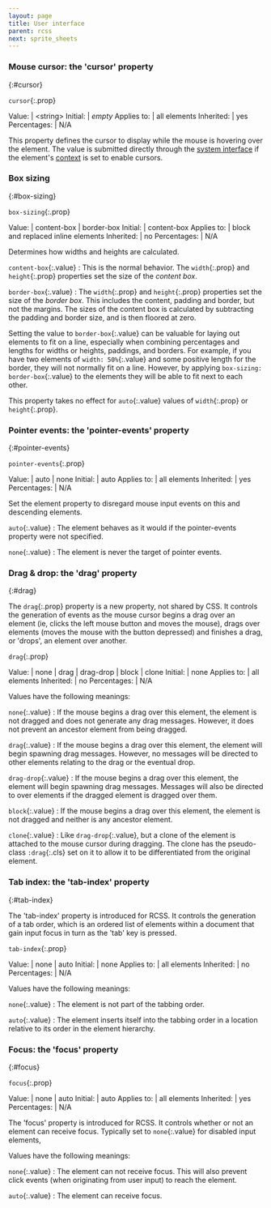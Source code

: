 ```yaml
---
layout: page
title: User interface
parent: rcss
next: sprite_sheets
---
```


### Mouse cursor: the 'cursor' property
{:#cursor}

`cursor`{:.prop}

Value: | \<string\>
Initial: | *empty*
Applies to: | all elements
Inherited: | yes
Percentages: | N/A

This property defines the cursor to display while the mouse is hovering over the element. The value is submitted directly through the [system interface](../cpp_manual/interfaces/system.html) if the element's [context](../cpp_manual/contexts.html#mouse-cursor) is set to enable cursors.


### Box sizing
{:#box-sizing}

`box-sizing`{:.prop}

Value: | content-box \| border-box
Initial: | content-box
Applies to: | block and replaced inline elements
Inherited: | no
Percentages: | N/A

Determines how widths and heights are calculated.

`content-box`{:.value}
: This is the normal behavior. The `width`{:.prop} and `height`{:.prop} properties set the size of the *content box*.

`border-box`{:.value}
: The `width`{:.prop} and `height`{:.prop} properties set the size of the *border box*. This includes the content, padding and border, but not the margins. The sizes of the content box is calculated by subtracting the padding and border size, and is then floored at zero. 

Setting the value to `border-box`{:.value} can be valuable for laying out elements to fit on a line, especially when combining percentages and lengths for widths or heights, paddings, and borders. For example, if you have two elements of `width: 50%`{:.value} and some positive length for the border, they will not normally fit on a line. However, by applying `box-sizing: border-box`{:.value} to the elements they will be able to fit next to each other.

This property takes no effect for `auto`{:.value} values of `width`{:.prop} or `height`{:.prop}. 

### Pointer events: the 'pointer-events' property
{:#pointer-events}

`pointer-events`{:.prop}

Value: | auto \| none
Initial: | auto
Applies to: | all elements
Inherited: | yes
Percentages: | N/A

Set the element property to disregard mouse input events on this and descending elements.


`auto`{:.value}
: The element behaves as it would if the pointer-events property were not specified.

`none`{:.value}
: The element is never the target of pointer events.


### Drag & drop: the 'drag' property
{:#drag}

The `drag`{:.prop} property is a new property, not shared by CSS. It controls the generation of events as the mouse cursor begins a drag over an element (ie, clicks the left mouse button and moves the mouse), drags over elements (moves the mouse with the button depressed) and finishes a drag, or 'drops', an element over another.

`drag`{:.prop}

Value: | none \| drag \| drag-drop \| block \| clone
Initial: | none
Applies to: | all elements
Inherited: | no
Percentages: | N/A

Values have the following meanings:

`none`{:.value}
: If the mouse begins a drag over this element, the element is not dragged and does not generate any drag messages. However, it does not prevent an ancestor element from being dragged. 

`drag`{:.value}
: If the mouse begins a drag over this element, the element will begin spawning drag messages. However, no messages will be directed to other elements relating to the drag or the eventual drop. 

`drag-drop`{:.value}
: If the mouse begins a drag over this element, the element will begin spawning drag messages. Messages will also be directed to over elements if the dragged element is dragged over them. 

`block`{:.value}
: If the mouse begins a drag over this element, the element is not dragged and neither is any ancestor element. 

`clone`{:.value}
:  Like `drag-drop`{:.value}, but a clone of the element is attached to the mouse cursor during dragging. The clone has the pseudo-class `:drag`{:.cls} set on it to allow it to be differentiated from the original element.

### Tab index: the 'tab-index' property
{:#tab-index}

The 'tab-index' property is introduced for RCSS. It controls the generation of a tab order, which is an ordered list of elements within a document that gain input focus in turn as the 'tab' key is pressed.

`tab-index`{:.prop}

Value: | none \| auto
Initial: | none
Applies to: | all elements
Inherited: | no
Percentages: | N/A

Values have the following meanings:

`none`{:.value}
: The element is not part of the tabbing order. 

`auto`{:.value}
: The element inserts itself into the tabbing order in a location relative to its order in the element hierarchy.


### Focus: the 'focus' property
{:#focus}

`focus`{:.prop}

Value: | none \| auto
Initial: | auto
Applies to: | all elements
Inherited: | yes
Percentages: | N/A

The 'focus' property is introduced for RCSS. It controls whether or not an element can receive focus. Typically set to `none`{:.value} for disabled input elements,

Values have the following meanings:

`none`{:.value}
: The element can not receive focus. This will also prevent click events (when originating from user input) to reach the element.

`auto`{:.value}
: The element can receive focus.
